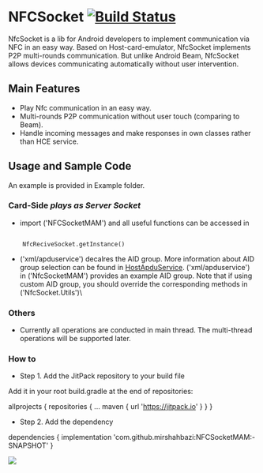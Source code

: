 NFCSocket [![Build Status](https://travis-ci.org/Chrisplus/NFCSocket.svg?branch=master)](https://travis-ci.org/Chrisplus/NFCSocket)
=========

NfcSocket is a lib for Android developers to implement communication via NFC in an easy way. Based on Host-card-emulator, NfcSocket implements P2P multi-rounds communication. But unlike Android Beam, NfcSocket allows devices communicating automatically without user intervention.

## Main Features

* Play Nfc communication in an easy way.
* Multi-rounds P2P communication without user touch (comparing to Beam).
* Handle incoming messages and make responses in own classes rather than HCE service.

## Usage and Sample Code

An example is provided in Example folder.

### Card-Side *plays as Server Socket*

* import ('NFCSocketMAM') and all useful functions can be accessed in

<code>
	NfcReciveSocket.getInstance()
</code>


* ('xml/apduservice') decalres the AID group. More information about AID group selection can be found in [HostApduService](https://developer.android.com/reference/android/nfc/cardemulation/HostApduService.html). ('xml/apduservice') in ('NfcSocketMAM') provides an example AID group. Note that if using custom AID group, you should override the corresponding methods in ('NfcSocket.Utils')\


### Others

* Currently all operations are conducted in main thread. The multi-thread operations will be supported later.

### How to
* Step 1. Add the JitPack repository to your build file

Add it in your root build.gradle at the end of repositories:

allprojects {
		repositories {
			...
			maven { url 'https://jitpack.io' }
		}
	}
	
* Step 2. Add the dependency

dependencies {
	        implementation 'com.github.mirshahbazi:NFCSocketMAM:-SNAPSHOT'
	}
	
[![](https://jitpack.io/v/mirshahbazi/NFCSocketMAM.svg)](https://jitpack.io/#mirshahbazi/NFCSocketMAM)
	
